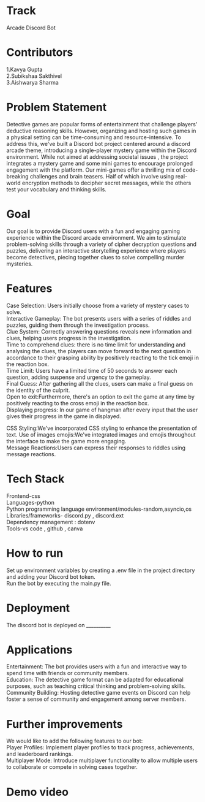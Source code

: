 # Track
Arcade Discord Bot

# Contributors

1.Kavya Gupta <br/>
2.Subikshaa Sakthivel<br/>
3.Aishwarya Sharma<br/>

# Problem Statement
Detective games are popular forms of entertainment that challenge players' deductive reasoning skills. However, organizing and hosting such games in a physical setting can be time-consuming and resource-intensive. To address this, we've built a Discord bot project centered around a discord arcade theme, introducing a single-player mystery game within the Discord environment. While not aimed at addressing societal issues , the project integrates a mystery game and some mini games to encourage prolonged engagement with the platform. Our mini-games offer a thrilling mix of code-breaking challenges and brain teasers. Half of which involve using real-world encryption methods to decipher secret messages, while the others test your vocabulary and thinking skills.


# Goal
Our goal is to provide Discord users with a fun and engaging gaming experience within the Discord arcade environment. We aim to stimulate problem-solving skills through a variety of cipher decryption questions and puzzles, delivering an interactive storytelling experience where players become detectives, piecing together clues to solve compelling murder mysteries.

# Features
Case Selection: Users initially choose from a variety of mystery cases to solve.<br/>
Interactive Gameplay: The bot presents users with a series of riddles and puzzles, guiding them through the investigation process.<br/>
Clue System: Correctly answering questions reveals new information and clues, helping users progress in the investigation.<br/>
Time to comprehend clues: there is no time limit for understanding and analysing the clues, the players can move forward to the next question in accordance to their grasping ability by positively reacting to the tick emoji in the reaction box.<br/>
Time Limit: Users have a limited time of 50 seconds to answer each question, adding suspense and urgency to the gameplay.<br/>
Final Guess: After gathering all the clues, users can make a final guess on the identity of the culprit.<br/>
Open to exit:Furthermore, there's an option to exit the game at any time by positively reacting to the cross emoji in the reaction box.<br/>
Displaying progress: In our game of hangman after every input that the user gives their progress in the game in displayed.<br/>

CSS Styling:We've incorporated CSS styling to enhance the presentation of text.
Use of images emojis:We've integrated images and emojis throughout the interface to make the game more engaging.<br/>
Message Reactions:Users can express their responses to riddles using message reactions. <br/>

# Tech Stack
Frontend-css<br/>
Languages-python<br/>
Python programming language environment/modules-random,asyncio,os<br/>
Libraries/frameworks- discord.py , discord.ext<br/>
Dependency management : dotenv<br/>
Tools-vs code , github , canva<br/>

# How to run
Set up environment variables by creating a .env file in the project directory and adding your Discord bot token.<br/>
Run the bot by executing the main.py file.

# Deployment
The discord bot is deployed on __________

# Applications
Entertainment: The bot provides users with a fun and interactive way to spend time with friends or community members.<br/>
Education: The detective game format can be adapted for educational purposes, such as teaching critical thinking and problem-solving skills.<br/>
Community Building: Hosting detective game events on Discord can help foster a sense of community and engagement among server members.<br/>

# Further improvements
We would like to add the following features to our bot:<br/>
Player Profiles: Implement player profiles to track progress, achievements, and leaderboard rankings.<br/>
Multiplayer Mode: Introduce multiplayer functionality to allow multiple users to collaborate or compete in solving cases together.<br/>

# Demo video

